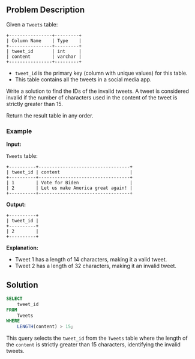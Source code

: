 ## Problem Description

Given a `Tweets` table:

```
+----------------+---------+
| Column Name    | Type    |
+----------------+---------+
| tweet_id       | int     |
| content        | varchar |
+----------------+---------+
```

- `tweet_id` is the primary key (column with unique values) for this table.
- This table contains all the tweets in a social media app.

Write a solution to find the IDs of the invalid tweets. A tweet is considered invalid if the number of characters used in the content of the tweet is strictly greater than 15.

Return the result table in any order.

### Example

**Input:**

`Tweets` table:
```
+----------+----------------------------------+
| tweet_id | content                          |
+----------+----------------------------------+
| 1        | Vote for Biden                   |
| 2        | Let us make America great again! |
+----------+----------------------------------+
```

**Output:**
```
+----------+
| tweet_id |
+----------+
| 2        |
+----------+
```

**Explanation:** 
- Tweet 1 has a length of 14 characters, making it a valid tweet.
- Tweet 2 has a length of 32 characters, making it an invalid tweet.

## Solution

```sql
SELECT 
    tweet_id
FROM 
    Tweets
WHERE 
    LENGTH(content) > 15;
```

This query selects the `tweet_id` from the `Tweets` table where the length of the `content` is strictly greater than 15 characters, identifying the invalid tweets.